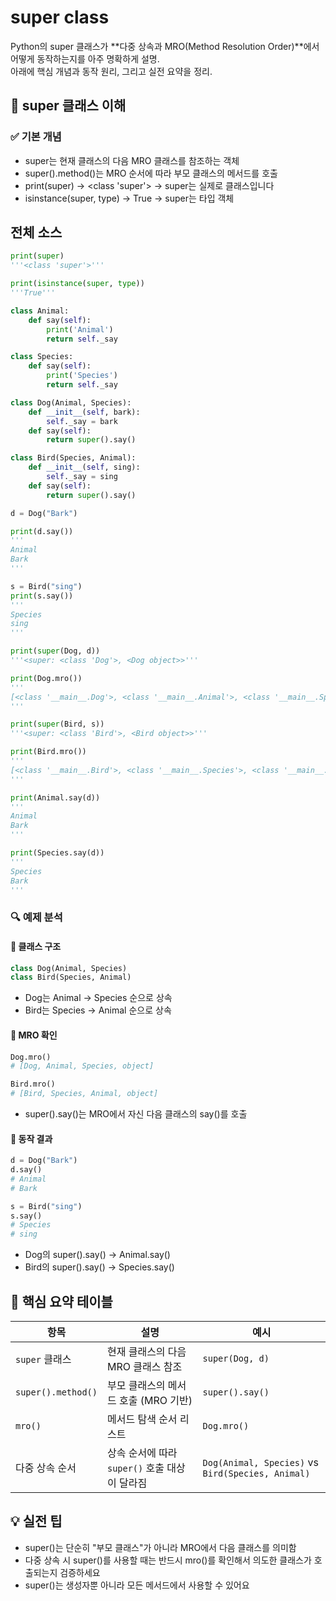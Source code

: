 # super class
Python의 super 클래스가 **다중 상속과 MRO(Method Resolution Order)**에서 어떻게 동작하는지를 아주 명확하게 설명.  
아래에 핵심 개념과 동작 원리, 그리고 실전 요약을 정리.

## 🧠 super 클래스 이해
### ✅ 기본 개념
- super는 현재 클래스의 다음 MRO 클래스를 참조하는 객체
- super().method()는 MRO 순서에 따라 부모 클래스의 메서드를 호출
- print(super) → <class 'super'> → super는 실제로 클래스입니다
- isinstance(super, type) → True → super는 타입 객체

## 전체 소스
```python
print(super)
'''<class 'super'>'''

print(isinstance(super, type))
'''True'''

class Animal:
    def say(self):
        print('Animal')
        return self._say

class Species:
    def say(self):
        print('Species')
        return self._say

class Dog(Animal, Species):
    def __init__(self, bark):
        self._say = bark
    def say(self):
        return super().say()

class Bird(Species, Animal):
    def __init__(self, sing):
        self._say = sing
    def say(self):
        return super().say()

d = Dog("Bark")

print(d.say())
'''
Animal
Bark
'''

s = Bird("sing")
print(s.say())
'''
Species
sing
'''

print(super(Dog, d))
'''<super: <class 'Dog'>, <Dog object>>'''

print(Dog.mro())
'''
[<class '__main__.Dog'>, <class '__main__.Animal'>, <class '__main__.Species'>, <class 'object'>]
'''

print(super(Bird, s))
'''<super: <class 'Bird'>, <Bird object>>'''

print(Bird.mro())
'''
[<class '__main__.Bird'>, <class '__main__.Species'>, <class '__main__.Animal'>, <class 'object'>]
'''

print(Animal.say(d))
'''
Animal
Bark
'''

print(Species.say(d))
'''
Species
Bark
'''

```

### 🔍 예제 분석
#### 🔸 클래스 구조
```python
class Dog(Animal, Species)
class Bird(Species, Animal)
```

- Dog는 Animal → Species 순으로 상속
- Bird는 Species → Animal 순으로 상속
#### 🔸 MRO 확인
```python
Dog.mro()
# [Dog, Animal, Species, object]

Bird.mro()
# [Bird, Species, Animal, object]
```

- super().say()는 MRO에서 자신 다음 클래스의 say()를 호출
#### 🔸 동작 결과
```python
d = Dog("Bark")
d.say()
# Animal
# Bark

s = Bird("sing")
s.say()
# Species
# sing
```


- Dog의 super().say() → Animal.say()
- Bird의 super().say() → Species.say()

## 🧩 핵심 요약 테이블
| 항목              | 설명                                           | 예시                          |
|-------------------|------------------------------------------------|-------------------------------|
| `super` 클래스     | 현재 클래스의 다음 MRO 클래스 참조              | `super(Dog, d)`               |
| `super().method()` | 부모 클래스의 메서드 호출 (MRO 기반)            | `super().say()`               |
| `mro()`            | 메서드 탐색 순서 리스트                         | `Dog.mro()`                   |
| 다중 상속 순서     | 상속 순서에 따라 `super()` 호출 대상이 달라짐    | `Dog(Animal, Species)` vs `Bird(Species, Animal)` |



## 💡 실전 팁
- super()는 단순히 "부모 클래스"가 아니라 MRO에서 다음 클래스를 의미함
- 다중 상속 시 super()를 사용할 때는 반드시 mro()를 확인해서 의도한 클래스가 호출되는지 검증하세요
- super()는 생성자뿐 아니라 모든 메서드에서 사용할 수 있어요
